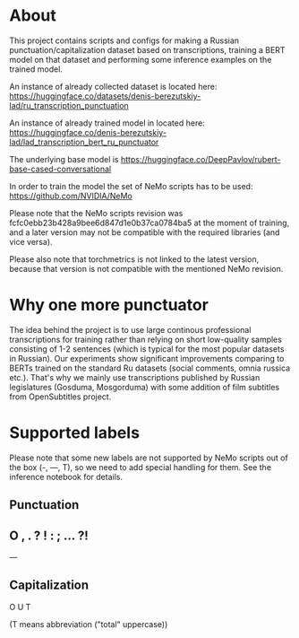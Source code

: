 # About

This project contains scripts and configs for making a Russian punctuation/capitalization dataset based on transcriptions, training a BERT model on that dataset and performing some inference examples on the trained model.

An instance of already collected dataset is located here: https://huggingface.co/datasets/denis-berezutskiy-lad/ru_transcription_punctuation

An instance of already trained model in located here: https://huggingface.co/denis-berezutskiy-lad/lad_transcription_bert_ru_punctuator

The underlying base model is https://huggingface.co/DeepPavlov/rubert-base-cased-conversational

In order to train the model the set of NeMo scripts has to be used: https://github.com/NVIDIA/NeMo

Please note that the NeMo scripts revision was fcfc0ebb23b428a9bee6d847d1e0b37ca0784ba5 at the moment of training, and a later version may not be compatible with the required libraries (and vice versa).

Please also note that torchmetrics is not linked to the latest version, because that version is not compatible with the mentioned NeMo revision.

# Why one more punctuator

The idea behind the project is to use large continous professional transcriptions for training rather than relying on short low-quality samples consisting of 1-2 sentences (which is typical for the most popular datasets in Russian). Our experiments show significant improvements comparing to BERTs trained on the standard Ru datasets (social comments, omnia russica etc.). That's why we mainly use transcriptions published by Russian legislatures (Gosduma, Mosgorduma) with some addition of film subtitles from OpenSubtitles project.

# Supported labels

Please note that some new labels are not supported by NeMo scripts out of the box (-, —, T), so we need to add special handling for them. See the inference notebook for details.

## Punctuation

O
,
.
?
!
:
;
…
⁈
-
—

## Capitalization

O
U
T

(T means abbreviation ("total" uppercase))
